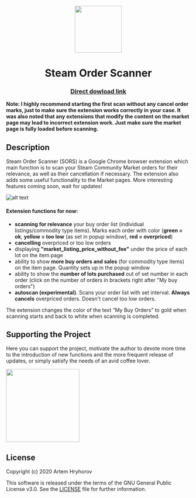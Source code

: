 <p align="center">
  <img width="128" height="128" src="https://github.com/auwaho/steam-order-scanner/blob/master/logo.png">
</p>
<h1 align="center">Steam Order Scanner</h1>

<h3 align="center">
  <a href="https://github.com/auwaho/steam-order-scanner/releases/download/1.3.4/SORS.zip">Direct dowload link</a>
</h3>

**Note: I highly recommend starting the first scan without any cancel order marks, just to make sure the extension works correctly in your case. It was also noted that any extensions that modify the content on the market page may lead to incorrect extension work. Just make sure the market page is fully loaded before scanning.**

## Description

Steam Order Scanner (SORS) is a Google Chrome browser extension which main function is to scan your Steam Community Market orders for their relevance, as well as their cancellation if necessary. The extension also adds some useful functionality to the Market pages. More interesting features coming soon, wait for updates!

![alt text](https://github.com/auwaho/steam-order-scanner/blob/master/screenshot.png "Steam Listings Scanner")

#### Extension functions for now: 
- **scanning for relevance** your buy order list (individual listings/commodity type items). Marks each order with color (**green = ok**, **yellow = too low** (as set in popup window), **red = overpriced**)
- **cancelling** overpriced or too low orders
- displaying **"market_listing_price_without_fee"** under the price of each lot on the item page
- ability to show **more buy orders and sales** (for commodity type items) on the item page. Quantity sets up in the popup window
- ability to show the **number of lots purchased** out of set number in each order (click on the number of orders in brackets right after "My buy orders")
- **autoscan (experimental)**. Scans your order list with set interval. **Always cancels** overpriced orders. Doesn't cancel too low orders.

The extension changes the color of the text “My Buy Orders” to gold when scanning starts and back to white when scanning is completed.

## Supporting the Project

<p>Here you can support the project, motivate the author to devote more time to the introduction of new functions and the more frequent release of updates, or simply satisfy the needs of an avid coffee lover.</p>
<a href="https://www.buymeacoff.ee/auwaho"><img width="200" src="https://i.imgur.com/C0cuR5r.png"></a>

## License

Copyright (c) 2020 Artem Hryhorov

This software is released under the terms of the GNU General Public License v3.0.
See the [LICENSE](LICENSE) file for further information.
